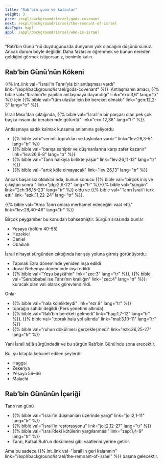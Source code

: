 ```yaml
---
title: "Rab’bin günü ve kalanlar"
weight: 3
prev: /expl/background/israel/gods-covenant
next: /expl/background/israel/the-remnant-of-israel
docType: expl
appl: /appl/background/israel/who-is-israel
---
```


“Rab’bin Günü “nü duyduğunuzda dünyanın yok olacağını düşünürsünüz. Ancak durum böyle değildir. Daha fazlasını öğrenmek ve bunun nereden geldiğini görmek istiyorsanız, benimle kalın.

## Rab’bin Günü’nün Kökeni

<a name="45df"></a>
{{% int_link val="İsrail’in Tanrı’yla bir antlaşması vardı" link="/expl/background/israel/gods-covenant" %}}. Antlaşmanın amacı, {{% bible val="İbrahim’le yapılan antlaşmaya dayandığı" link="exo:3,6" lang="tr" %}} için {{% bible val="tüm uluslar için bir bereket olmaktı" link="gen:12,2-3" lang="tr" %}}.

İsrail Mısır’dan çıktığında, {{% bible val="İsrail’in bir parçası olan pek çok başka insanı da beraberinde götürdü" link="exo:12,38" lang="tr" %}}.

Antlaşmaya sadık kalmak kutsama anlamına geliyordu

- {{% bible val="verimli toprakları ve taşkınları vardır" link="lev:26,3-5" lang="tr" %}}
- {{% bible val="barışa sahiptir ve düşmanlarına karşı zafer kazanır" link="lev:26,6-8" lang="tr" %}}
- {{% bible val="Tanrı halkıyla birlikte yaşar" link="lev:26,11-12" lang="tr" %}}
- {{% bible val="artık köle olmayacak" link="lev:26,13" lang="tr" %}}

Ancak başarısız olduklarında, bunun sonucu {{% bible val="birçok iniş ve çıkıştan sonra " link="jdg:2,6-22" lang="tr" %}}{{% bible val="sürgün" link="2ch:36,15-23" lang="tr" %}} oldu ve {{% bible val="Tanrı İsrail’i terk etti" link="ezk:11,22-24" lang="tr" %}}.

{{% bible val="Ama Tanrı onlara merhamet edeceğini vaat etti." link="lev:26,40-46" lang="tr" %}}

Birçok peygamber bu konudan bahsetmiştir: Sürgün sırasında bunlar

- Yeşaya (bölüm 40–55)
- Hezekiel
- Daniel
- Obadiah

İsrail nihayet sürgünden çıktığında her şey yoluna girmiş görünüyordu:

- Tapınak Ezra döneminde yeniden inşa edildi
- duvar Nehemya döneminde inşa edildi
- {{% bible val="Yeşu başkâhin" link="zec:3" lang="tr" %}}, {{% bible val="Serubbabel ise Tanrı’nın krallığın" link="zec:4" lang="tr" %}}ı kuracak olan vali olarak görevlendirildi.

Onlar

- {{% bible val="hala kölelikteydi" link="ezr:9" lang="tr" %}}
- toprağın sahibi değildi (Pers yönetimi altında)
- {{% bible val="Rab’bin bereketi gelmedi" link="hag:1,7-12" lang="tr" %}}, {{% bible val="toprak hala yol altında" link="mal:3,10-11" lang="tr" %}}
- {{% bible val="ruhun dökülmesi gerçekleşmedi" link="ezk:36,25-27" lang="tr" %}}

Yani İsrail hâlâ sürgündedir ve bu sürgün Rab’bin Günü’nde sona erecektir.

Bu, şu kitapta kehanet edilen şeylerdir

- Haggai
- Zekeriya
- Yeşaya 56–66
- Malachi

## Rab’bin Gününün İçeriği

<a name="e5f1"></a>
Tanrı’nın günü

- {{% bible val="İsrail’in düşmanları üzerinde yargı" link="jol:2,1-11" lang="tr" %}}
- {{% bible val="İsrail’in restorasyonu" link="jol:2,12-27" lang="tr" %}}
- {{% bible val="İsrail’deki kötülerin yargılanması" link="zep:1,4-9" lang="tr" %}}
- Tanrı, Kutsal Ruh’un dökülmesi gibi vaatlerini yerine getirir.

Ama bu sadece {{% int_link val="İsrail’in geri kalanının" link="/expl/background/israel/the-remnant-of-israel" %}} başına gelecektir.

